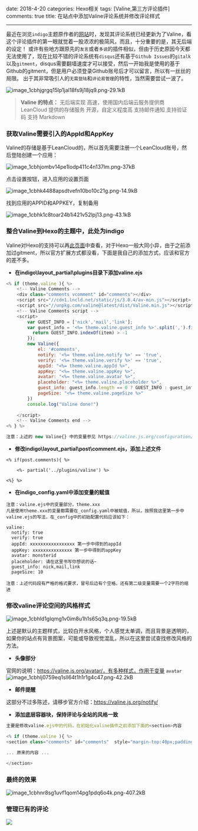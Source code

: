 ﻿date: 2018-4-20
categories: Hexo相关
tags: [Valine,第三方评论插件]
comments: true
title: 在站点中添加Valine评论系统并修改评论样式

---

最近在浏览`indigo`主题原作者的[网站](https://imys.net/)时，发现其评论系统已经更新为了Valine，看这个评论插件的第一眼就觉着一股浓浓的极简风，而且，十分重要的是，其无后端的设定！
或许有些地方跟原先的`友言`或者`多说`的插件相似，但由于历史原因今天都无法使用了，现在比较不错的评论系统有`disqus`还有基于`Github Issues`的`gitalk`以及`gitment`，disqus需要翻墙速度才可以接受，然后一开始我是使用的基于Github的gitment，但是用户必须登录Github账号后才可以留言，所以有一丝丝的局限。
出于其非常吸引人的`无需登陆`和`评论易管理`的特性，当然需要尝试一波了。

![image_1cbhjgrgq15lp1jal18fs9j18jq9.png-29.1kB][1]

> **Valine 的特点：**
无后端实现
高速，使用国内后端云服务提供商 LeanCloud 提供的存储服务
开源，自定义程度高
支持邮件通知
支持验证码
支持 Markdown




### **获取Valine需要引入的AppId和AppKey**


Valine的存储是基于LeanCloud的，所以首先需要注册一个LeanCloud账号，然后登陆创建一个应用：

![image_1cbhjombv14pe1lodp411c4n137lm.png-37kB][2]

点击设置按钮，进入应用的设置页面

![image_1cbhk4488apsdtvefn10bo10c21g.png-14.9kB][3]

找到应用的APPID和APPKEY，复制备用

![image_1cbhk1c8toar24b1i421v52lpj13.png-43.1kB][4]

### **整合Valine到Hexo的主题中，此处为indigo**

Valine对Hexo的支持可以再[此页面](https://valine.js.org/hexo/)中查看，对于Hexo一般大同小异，由于之前添加过gitment，所以官方扩展方式都没看，下面是我自己的添加方式，应该和官方的差不多。

- **在indigo\layout\_partial\plugins目录下添加valine.ejs**

``` javascript
<% if (theme.valine ){ %>
    <!-- Valine Comments -->
    <div class="comments vcomment" id="comments"></div>
    <script src="//cdn1.lncld.net/static/js/3.0.4/av-min.js"></script>
    <script src="//unpkg.com/valine@latest/dist/Valine.min.js"></script>
    <!-- Valine Comments script -->
    <script>
        var GUEST_INFO = ['nick','mail','link'];
        var guest_info = '<%= theme.valine.guest_info %>'.split(',').filter(function(item){
          return GUEST_INFO.indexOf(item) > -1
        });
        new Valine({
            el: '#comments',
            notify: '<%= theme.valine.notify %>' == 'true',
            verify: '<%= theme.valine.verify %>' == 'true',
            appId: "<%= theme.valine.appId %>",
            appKey: "<%= theme.valine.appKey %>",
            avatar: "<%= theme.valine.avatar %>",
            placeholder: "<%= theme.valine.placeholder %>",
            guest_info: guest_info.length == 0 ? GUEST_INFO : guest_info,
            pageSize: "<%= theme.valine.pageSize %>"
        })
		console.log("Valine done!")
		 
    </script>
    <!-- Valine Comments end -->
<% } %>

注意：上述的 new Valine{} 中的变量参见 https://valine.js.org/configuration/
```
- **修改indigo\layout\_partial\post\comment.ejs，添加上述文件**

```
<% if(post.comments){ %>

    <%- partial('../plugins/valine') %> 
    
<%} %>
```

- **在indigo\_config.yaml中添加变量的赋值**

```
注意：valine.ejs中的变量部分，theme.xxx
凡是使用theme.xxx的变量都需要在_config.yaml中被赋值，所以，按照我这里第一步中valine.ejs的写法，在_config中的初始配置代码应该如下：

valine: 
  notify: true
  verify: true
  appId: xxxxxxxxxxxxxxxxx 第一步中得到的appId
  appKey: xxxxxxxxxxxxxxx 第一步中得到的appKey
  avatar: monsterid
  placeholder: 请在这里书写你想说的话~
  guest_info: nick,mail,link
  pageSize: 10
  
注意：上述代码段有严格的格式要求，冒号后边有个空格，还有第二级变量需要一个2字符的缩进
```

### **修改valine评论空间的风格样式**

![image_1cbhld1glqmg1v0im8u1h1s65q3q.png-19.5kB][5]

上述是默认的主题样式，比较白开水风格，个人感觉太单调，而且背景是透明的，如果你的站点有背景图案，可能或导致视觉混乱，所以在这里尝试查找修改风格的方法。

- **头像部分**

官网的说明：https://valine.js.org/avatar/，有多种样式，作用于变量 `avatar`
![image_1cbhlj0759eq1sll64t1h1r1g4c47.png-42.2kB][6]

- **邮件提醒**

这部分不过多陈述，请移步官方介绍：https://valine.js.org/notify/

- **添加底层容器块，保持评论与全站的风格一致**

``` javascript
主要是修改valine.ejs中的代码，在初始化valine插件之前添加下面的<section>内容

<% if (theme.valine ){ %>
<section class="comments" id="comments"  style="margin-top:40px;padding:1px 15px 1px 10px;background-color:rgba(255,255,255,0.7);box-shadow: 0px 0px 20px #bbbbbb;border-radius: 5px;">

... 原来的内容 ...

</section>
```

### **最终的效果**
 
![image_1cbhnr8sg1uvf1qom14pg1pdq6o4k.png-407.2kB][7]

### **管理已有的评论**

![](http://static.zybuluo.com/EVA001/3t3zdkq9vmugreuf530dgo6i/image_1cbhovmjv10kht7nte1ce5mnn5r.png)


  [1]: http://static.zybuluo.com/EVA001/o90grwr3his5xy1kbopxxkhy/image_1cbhjgrgq15lp1jal18fs9j18jq9.png
  [2]: http://static.zybuluo.com/EVA001/p6q50ri6f56g1xj6c8owfl1w/image_1cbhjombv14pe1lodp411c4n137lm.png
  [3]: http://static.zybuluo.com/EVA001/qk7i7i1c12tiobn2ik63936r/image_1cbhk4488apsdtvefn10bo10c21g.png
  [4]: http://static.zybuluo.com/EVA001/mzw1b60sc04nvk1rbbv98nn2/image_1cbhk1c8toar24b1i421v52lpj13.png
  [5]: http://static.zybuluo.com/EVA001/sn99n08g8282wv5tp0l9j0p7/image_1cbhld1glqmg1v0im8u1h1s65q3q.png
  [6]: http://static.zybuluo.com/EVA001/ku9zghxfz0ycwmdld4zbecg8/image_1cbhlj0759eq1sll64t1h1r1g4c47.png
  [7]: http://static.zybuluo.com/EVA001/ph1ij267wj2t5l2sqjxpcwwi/image_1cbhojs7e1l3i1lb75lkd0ee235e.png
 